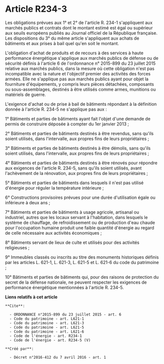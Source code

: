 # Article R234-3

Les obligations prévues aux 1° et 2° de l'article R. 234-1 s'appliquent aux marchés publics et contrats dont le montant
estimé est égal ou supérieur aux seuils européens publiés au Journal officiel de la République française. Les dispositions du
3° du même article s'appliquent aux achats de bâtiments et aux prises à bail quel qu'en soit le montant. 

L'obligation d'achat de produits et de recours à des services à haute performance énergétique s'applique aux marchés publics
de défense ou de sécurité définis à l'article 6 de l'ordonnance n° 2015-899 du 23 juillet 2015 relative aux marchés publics,
dans la mesure où cette obligation n'est pas incompatible avec la nature et l'objectif premier des activités des forces
armées. Elle ne s'applique pas aux marchés publics ayant pour objet la fourniture d'équipements, y compris leurs pièces
détachées, composants ou sous-assemblages, destinés à être utilisés comme armes, munitions ou matériels de guerre. 

L'exigence d'achat ou de prise à bail de bâtiments répondant à la définition donnée à l'article R. 234-5 ne s'applique pas
aux : 

1° Bâtiments et parties de bâtiments ayant fait l'objet d'une demande de permis de construire déposée à compter du 1er
janvier 2013 ; 

2° Bâtiments et parties de bâtiments destinés à être revendus, sans qu'ils soient utilisés, dans l'intervalle, aux propres
fins de leurs propriétaires ; 

3° Bâtiments et parties de bâtiments destinés à être démolis, sans qu'ils soient utilisés, dans l'intervalle, aux propres
fins de leurs propriétaires ; 

4° Bâtiments et parties de bâtiments destinés à être rénovés pour répondre aux exigences de l'article R. 234-5, sans qu'ils
soient utilisés, avant l'achèvement de la rénovation, aux propres fins de leurs propriétaires ; 

5° Bâtiments et parties de bâtiments dans lesquels il n'est pas utilisé d'énergie pour réguler la température intérieure ; 

6° Constructions provisoires prévues pour une durée d'utilisation égale ou inférieure à deux ans ; 

7° Bâtiments et parties de bâtiments à usage agricole, artisanal ou industriel, autres que les locaux servant à l'habitation,
dans lesquels le système de chauffage, de refroidissement ou de production d'eau chaude pour l'occupation humaine produit une
faible quantité d'énergie au regard de celle nécessaire aux activités économiques ; 

8° Bâtiments servant de lieux de culte et utilisés pour des activités religieuses ; 

9° Immeubles classés ou inscrits au titre des monuments historiques définis par les articles L. 621-1, L. 621-3, L. 621-5 et
L. 621-6 du code du patrimoine ; 

10° Bâtiments et parties de bâtiments qui, pour des raisons de protection du secret de la défense nationale, ne peuvent
respecter les exigences de performance énergétique mentionnées à l'article R. 234-5.

**Liens relatifs à cet article**

	**Cite**:

	  - ORDONNANCE n°2015-899 du 23 juillet 2015 - art. 6
	  - Code du patrimoine - art. L621-1
	  - Code du patrimoine - art. L621-3
	  - Code du patrimoine - art. L621-5
	  - Code du patrimoine - art. L621-6
	  - Code de l'énergie - art. R234-1
	  - Code de l'énergie - art. R234-5 (V)

	**Créé par**:

	  - Décret n°2016-412 du 7 avril 2016 - art. 1
